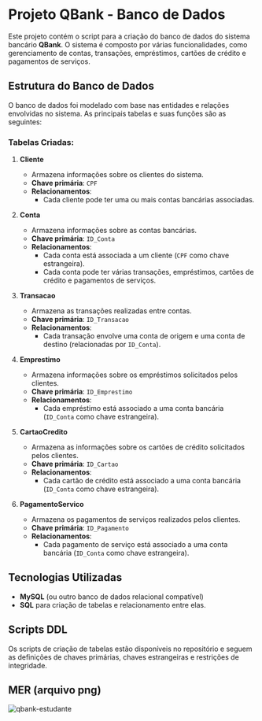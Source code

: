 # Projeto QBank - Banco de Dados

Este projeto contém o script para a criação do banco de dados do sistema bancário **QBank**. O sistema é composto por várias funcionalidades, como gerenciamento de contas, transações, empréstimos, cartões de crédito e pagamentos de serviços.

## Estrutura do Banco de Dados

O banco de dados foi modelado com base nas entidades e relações envolvidas no sistema. As principais tabelas e suas funções são as seguintes:

### Tabelas Criadas:

1. **Cliente**
   - Armazena informações sobre os clientes do sistema.
   - **Chave primária**: `CPF`
   - **Relacionamentos**:
     - Cada cliente pode ter uma ou mais contas bancárias associadas.

2. **Conta**
   - Armazena informações sobre as contas bancárias.
   - **Chave primária**: `ID_Conta`
   - **Relacionamentos**:
     - Cada conta está associada a um cliente (`CPF` como chave estrangeira).
     - Cada conta pode ter várias transações, empréstimos, cartões de crédito e pagamentos de serviços.

3. **Transacao**
   - Armazena as transações realizadas entre contas.
   - **Chave primária**: `ID_Transacao`
   - **Relacionamentos**:
     - Cada transação envolve uma conta de origem e uma conta de destino (relacionadas por `ID_Conta`).

4. **Emprestimo**
   - Armazena informações sobre os empréstimos solicitados pelos clientes.
   - **Chave primária**: `ID_Emprestimo`
   - **Relacionamentos**:
     - Cada empréstimo está associado a uma conta bancária (`ID_Conta` como chave estrangeira).

5. **CartaoCredito**
   - Armazena as informações sobre os cartões de crédito solicitados pelos clientes.
   - **Chave primária**: `ID_Cartao`
   - **Relacionamentos**:
     - Cada cartão de crédito está associado a uma conta bancária (`ID_Conta` como chave estrangeira).

6. **PagamentoServico**
   - Armazena os pagamentos de serviços realizados pelos clientes.
   - **Chave primária**: `ID_Pagamento`
   - **Relacionamentos**:
     - Cada pagamento de serviço está associado a uma conta bancária (`ID_Conta` como chave estrangeira).

## Tecnologias Utilizadas

- **MySQL** (ou outro banco de dados relacional compatível)
- **SQL** para criação de tabelas e relacionamento entre elas.

## Scripts DDL

Os scripts de criação de tabelas estão disponíveis no repositório e seguem as definições de chaves primárias, chaves estrangeiras e restrições de integridade.


## MER (arquivo png)

![qbank-estudante](https://github.com/user-attachments/assets/df50fa44-e13d-48d6-bcd1-571c1f5ecfd9)


